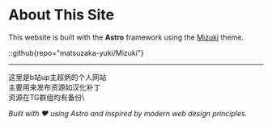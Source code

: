 # About This Site

This website is built with the **Astro** framework using the [Mizuki](https://github.com/matsuzaka-yuki/mizuki) theme.

::github{repo="matsuzaka-yuki/Mizuki"}

---

这里是b站up主超炳的个人网站\
主要用来发布资源如汉化补丁\
资源在TG群组均有备份\

*Built with ❤️ using Astro and inspired by modern web design principles.*